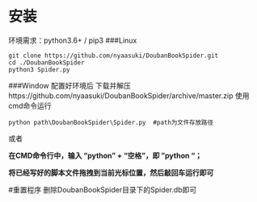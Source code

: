 # 安装
环境需求：python3.6+ / pip3
###Linux
```shell
git clone https://github.com/nyaasuki/DoubanBookSpider.git
cd ./DoubanBookSpider
python3 Spider.py
```
###Window 
配置好环境后
下载并解压https://github.com/nyaasuki/DoubanBookSpider/archive/master.zip
使用cmd命令运行
```DOS
python path\DoubanBookSpider\Spider.py  #path为文件存放路径
```

或者

__在CMD命令行中，输入 “python” + “空格”，即 ”python “；__

__将已经写好的脚本文件拖拽到当前光标位置，然后敲回车运行即可__


#重置程序
删除DoubanBookSpider目录下的Spider.db即可